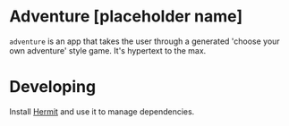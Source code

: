 # Adventure [placeholder name]

`adventure` is an app that takes the user through a generated 'choose your own adventure' style game. It's hypertext to the max.

# Developing

Install [Hermit](https://cashapp.github.io/hermit) and use it to manage dependencies.